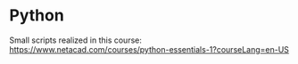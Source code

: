 # Python

Small scripts realized in this course: https://www.netacad.com/courses/python-essentials-1?courseLang=en-US

